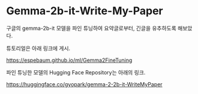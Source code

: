 # Gemma-2b-it-Write-My-Paper
구글의 gemma-2b-it 모델을 파인 튜닝하여 요약글로부터, 긴글을 유추하도록 해보았다.

튜토리얼은 아래 링크에 게시.

https://espebaum.github.io/ml/Gemma2FineTuning

파인 튜닝한 모델의 Hugging Face Repository는 아래의 링크.

https://huggingface.co/gyopark/gemma-2-2b-it-WriteMyPaper
